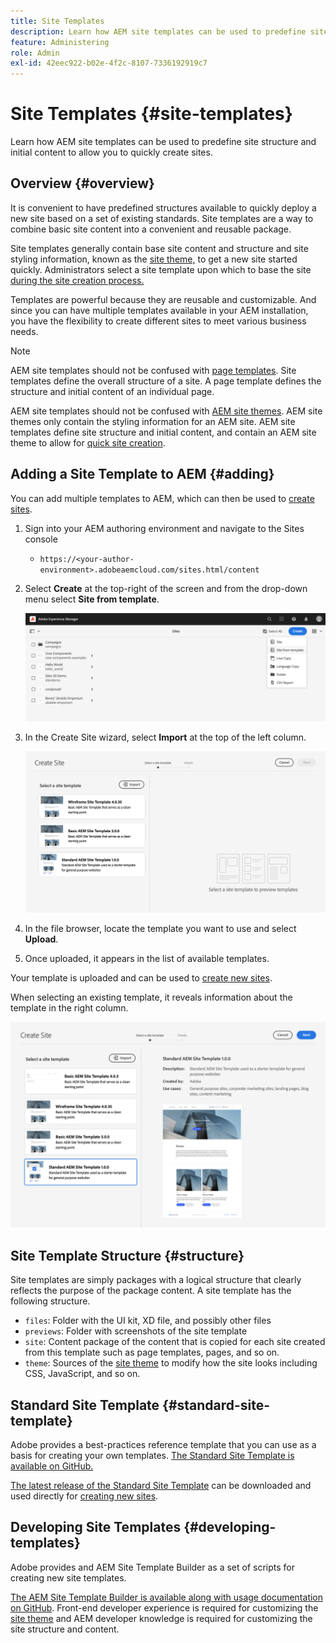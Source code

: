```yaml
---
title: Site Templates
description: Learn how AEM site templates can be used to predefine site structure and initial content to allow you to quickly create sites.
feature: Administering
role: Admin
exl-id: 42eec922-b02e-4f2c-8107-7336192919c7
---
```

# Site Templates {#site-templates}

Learn how AEM site templates can be used to predefine site structure and initial content to allow you to quickly create sites.

## Overview {#overview}

It is convenient to have predefined structures available to quickly deploy a new site based on a set of existing standards. Site templates are a way to combine basic site content into a convenient and reusable package.

Site templates generally contain base site content and structure and site styling information, known as the [site theme,](site-themes.md) to get a new site started quickly. Administrators select a site template upon which to base the site [during the site creation process.](create-site.md)

Templates are powerful because they are reusable and customizable. And since you can have multiple templates available in your AEM installation, you have the flexibility to create different sites to meet various business needs.

>[!NOTE]
>
>AEM site templates should not be confused with [page templates](/help/sites-cloud/authoring/features/templates.md). Site templates define the overall structure of a site. A page template defines the structure and initial content of an individual page.
>
>AEM site templates should not be confused with [AEM site themes](site-themes.md). AEM site themes only contain the styling information for an AEM site. AEM site templates define site structure and initial content, and contain an AEM site theme to allow for [quick site creation](create-site.md).

## Adding a Site Template to AEM {#adding}

You can add multiple templates to AEM, which can then be used to [create sites](create-site.md).

1. Sign into your AEM authoring environment and navigate to the Sites console

   * `https://<your-author-environment>.adobeaemcloud.com/sites.html/content`

1. Select **Create** at the top-right of the screen and from the drop-down menu select **Site from template**.

   ![Creating a site from a template](../assets/create-site-from-template.png)

1. In the Create Site wizard, select **Import** at the top of the left column.

   ![Site creation wizard](../assets/site-creation-wizard.png)

1. In the file browser, locate the template you want to use and select **Upload**.

1. Once uploaded, it appears in the list of available templates. 
   
Your template is uploaded and can be used to [create new sites](create-site.md).

When selecting an existing template, it reveals information about the template in the right column.

![Select a template](../assets/select-site-template.png)

## Site Template Structure {#structure}

Site templates are simply packages with a logical structure that clearly reflects the purpose of the package content. A site template has the following structure.

* `files`: Folder with the UI kit, XD file, and possibly other files
* `previews`: Folder with screenshots of the site template
* `site`: Content package of the content that is copied for each site created from this template such as page templates, pages, and so on.
* `theme`: Sources of the [site theme](site-themes.md) to modify how the site looks including CSS, JavaScript, and so on.

## Standard Site Template {#standard-site-template}

Adobe provides a best-practices reference template that you can use as a basis for creating your own templates. [The Standard Site Template is available on GitHub.](https://github.com/adobe/aem-site-template-standard)

[The latest release of the Standard Site Template](https://github.com/adobe/aem-site-template-standard/releases) can be downloaded and used directly for [creating new sites](create-site.md).

## Developing Site Templates {#developing-templates}

Adobe provides and AEM Site Template Builder as a set of scripts for creating new site templates.

[The AEM Site Template Builder is available along with usage documentation on GitHub](https://github.com/adobe/aem-site-template-builder). Front-end developer experience is required for customizing the [site theme](site-themes.md) and AEM developer knowledge is required for customizing the site structure and content.
